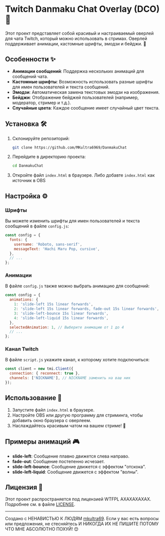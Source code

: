 # Twitch Danmaku Chat Overlay (DCO)🌟

Этот проект представляет собой красивый и настраиваемый оверлей для чата Twitch, который можно использовать в стримах. Оверлей поддерживает анимации, кастомные шрифты, эмодзи и бейджи. 🎉

## Особенности ✨

- **Анимации сообщений**: Поддержка нескольких анимаций для сообщений чата.
- **Кастомные шрифты**: Возможность использовать разные шрифты для имен пользователей и текста сообщений.
- **Эмодзи**: Автоматическая замена текстовых эмодзи на изображения.
- **Бейджи**: Отображение бейджей пользователей (например, модератор, стример и т.д.).
- **Случайные цвета**: Каждое сообщение имеет случайный цвет текста.

## Установка 🛠️

1. Склонируйте репозиторий:

   ```bash
   git clone https://github.com/MKultra6969/DanmakuChat
   ```

2. Перейдите в директорию проекта:

   ```bash
   cd DanmakuChat
   ```

3. Откройте файл `index.html` в браузере. Либо добавте `index.html` как источник в OBS


## Настройка ⚙️

### Шрифты

Вы можете изменить шрифты для имен пользователей и текста сообщений в файле `config.js`:

```javascript
const config = {
  fonts: {
    username: 'Roboto, sans-serif',
    messageText: 'Hachi Maru Pop, cursive',
  },
  // ...
};
```

### Анимации

В файле `config.js` также можно выбрать анимацию для сообщений:

```javascript
const config = {
  animations: {
    1: 'slide-left 15s linear forwards',
    2: 'slide-left 15s linear forwards, fade-out 15s linear forwards',
    3: 'slide-left-bounce 15s linear forwards',
    4: 'slide-left-liquid 15s linear forwards',
  },
  selectedAnimation: 1, // Выберите анимацию от 1 до 4
  // ...
};
```

### Канал Twitch

В файле `script.js` укажите канал, к которому хотите подключиться:

```javascript
const client = new tmi.Client({
  connection: { reconnect: true },
  channels: ['NICKNAME'], // NICKNAME заменить на ваш ник
});
```

## Использование 🚀

1. Запустите файл `index.html` в браузере.
2. Настройте OBS или другую программу для стриминга, чтобы добавить окно браузера с оверлеем.
3. Наслаждайтесь красивым чатом на вашем стриме! 🎥

## Примеры анимаций 🎮

- **slide-left**: Сообщение плавно движется слева направо.
- **fade-out**: Сообщение постепенно исчезает.
- **slide-left-bounce**: Сообщение движется с эффектом "отскока".
- **slide-left-liquid**: Сообщение движется с эффектом "волны".

## Лицензия 📜

Этот проект распространяется под лицензией WTFPL АХАХАХАХАХ. Подробнее см. в файле [LICENSE](LICENSE).

---

Создано с НЕНАВИСТЬЮ К ЛЮДЯМ [mkultra69](https://github.com/mkultra69). Если у вас есть вопросы или предложения, не стесняйтесь И НИКОГДА ИХ НЕ ПИШИТЕ ПОТОМУ ЧТО МНЕ АБСОЛЮТНО ПОХУЙ! 😊

